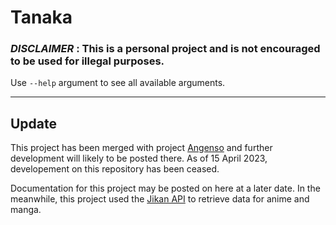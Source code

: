 # Tanaka

### *DISCLAIMER* : This is a personal project and is not encouraged to be used for illegal purposes.

Use `--help` argument to see all available arguments.

___
## Update
This project has been merged with project [Angenso](https://github.com/amen-wondwosen/Angenso) and further development will likely to be posted there.
As of 15 April 2023, developement on this repository has been ceased.

Documentation for this project may be posted on here at a later date. In the meanwhile, this project used the [Jikan API](https://jikan.moe) to retrieve data for anime and manga.
